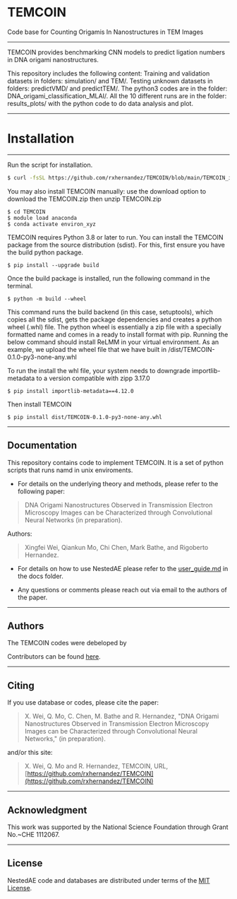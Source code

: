 # TEMCOIN
Code base for Counting Origamis In Nanostructures in TEM Images

----------------

TEMCOIN provides benchmarking CNN models to predict ligation numbers in DNA origami nanostructures.

This repository includes the following content:
Training and validation datasets in folders: simulation/ and TEM/.
Testing unknown datasets in folders: predictVMD/ and predictTEM/.
The python3 codes are in the folder: DNA_origami_classification_MLAI/.
All the 10 different runs are in the folder: results_plots/ with the python code to do data analysis and plot.

<hr>

# Installation
----------------
Run the script for installation.
```bash
$ curl -fsSL https://github.com/rxhernandez/TEMCOIN/blob/main/TEMCOIN_install.sh | bash
```
You may also install TEMCOIN manually: 
use the download option to download the TEMCOIN.zip then unzip TEMCOIN.zip 
```
$ cd TEMCOIN
$ module load anaconda
$ conda activate environ_xyz
```

TEMCOIN requires Python 3.8 or later to run. You can install the TEMCOIN package from the source distribution (sdist). For this, first ensure you have the build python package.
```
$ pip install --upgrade build
```
Once the build package is installed, run the following command in the terminal.
```
$ python -m build --wheel
```
This command runs the build backend (in this case, setuptools), which copies all the sdist, gets the package dependencies and creates a python wheel (.whl) file. The python wheel is essentially a zip file with a specially formatted name and comes in a ready to install format with pip. Running the below command should install ReLMM in your virtual environment. As an example, we upload the wheel file that we have built in /dist/TEMCOIN-0.1.0-py3-none-any.whl 

To run the install the whl file, your system needs to downgrade importlib-metadata to a version compatible with zipp 3.17.0
```
$ pip install importlib-metadata==4.12.0
```
Then install TEMCOIN
```
$ pip install dist/TEMCOIN-0.1.0-py3-none-any.whl
```
<hr>

Documentation
----------------

This repository contains code to implement TEMCOIN. It 
is a set of python scripts that runs namd in unix
enviroments.

* For details on the underlying theory and methods,
please refer to the following paper:
> DNA Origami Nanostructures Observed in Transmission Electron Microscopy Images can be Characterized through Convolutional Neural Networks (in preparation).

Authors: 
> Xingfei Wei, Qiankun Mo, Chi Chen, Mark Bathe, and Rigoberto Hernandez.

* For details on how to use NestedAE please refer to the 
[user_guide.md](https://github.com/rxhernandez/TEMCOIN/blob/main/user_guide.md) in the docs folder.

* Any questions or comments please reach out via email
to the authors of the paper.


<hr>

Authors
----------------

The TEMCOIN codes were debeloped by

Contributors can be found [here](https://github.com/rxhernandez/TEMCOIN/graphs/contributors).

<hr>

Citing
----------------

If you use database or codes, please cite the paper:

>X. Wei, Q. Mo, C. Chen, M. Bathe and R. Hernandez, "DNA Origami Nanostructures Observed in Transmission Electron Microscopy Images can be Characterized through Convolutional Neural Networks," (in preparation).

and/or this site:

>X. Wei, Q. Mo and R. Hernandez, TEMCOIN, URL, [https://github.com/rxhernandez/TEMCOIN](https://github.com/rxhernandez/TEMCOIN)

<hr>

Acknowledgment
----------------

This work was supported by the National Science Foundation through Grant No.~CHE 1112067.


<hr>

License
----------------

NestedAE code and databases are distributed under terms of the [MIT License](https://github.com/rxhernandez/TEMCOIN/blob/main/LICENSE).


